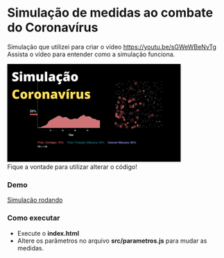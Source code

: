 # Simulação de medidas ao combate do Coronavírus

Simulação que utilizei para criar o vídeo https://youtu.be/sGWeWBeNvTg
<br/>Assista o vídeo para entender como a simulação funciona. 

<a href="https://youtu.be/sGWeWBeNvTg">
  <img src="miniatura.png" width="400px">
</a>
<br/>
Fique a vontade para utilizar alterar o código!

### Demo

<a href="https://matheuslrsouza.github.io/simulacao-coronavirus/">
  Simulação rodando
</a>

### Como executar

* Execute o **index.html**
* Altere os parâmetros no arquivo **src/parametros.js** para mudar as medidas.